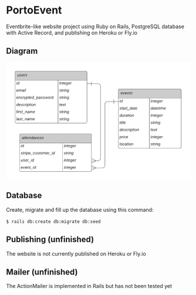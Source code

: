 # PortoEvent

Eventbrite-like website project using Ruby on Rails, PostgreSQL database with Active Record, and publishing on Heroku or Fly.io

## Diagram

<img src=/Diagram_PortoEvent.png width="600">

## Database

Create, migrate and fill up the database using this command:  

`$ rails db:create db:migrate db:seed`  

## Publishing (unfinished)

The website is not currently published on Heroku or Fly.io

## Mailer (unfinished)

The ActionMailer is implemented in Rails but has not been tested yet
